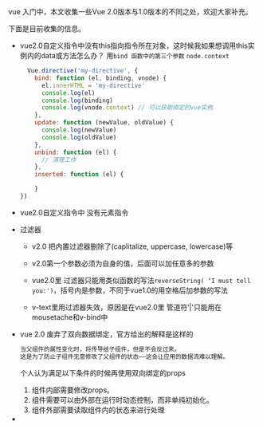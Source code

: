 vue 入门中，本文收集一些Vue 2.0版本与1.0版本的不同之处，欢迎大家补充。

下面是目前收集的信息。

* vue2.0自定义指令中没有this指向指令所在对象，这时候我如果想调用this实例内的data或方法怎么办？
  用`bind 函数中的第三个参数` `node.context`
  ```js
    Vue.directive('my-directive', {
      bind: function (el, binding, vnode) {
        el.innerHTML = 'my-directive'
        console.log(el)
        console.log(binding)
        console.log(vnode.context) // 可以获取绑定的vue实例
      },
      update: function (newValue, oldValue) {
        console.log(newValue)
        console.log(oldValue)
      },
      unbind: function (el) {
        // 清理工作
      },
      inserted: function (el) {

      }
  })
  ```
* vue2.0自定义指令中 没有元素指令

* 过滤器
  *  v2.0 把内置过滤器删除了(caplitalize, uppercase, lowercase)等

  *  v2.0第一个参数必须为自身的值，后面可以加任意多的参数

  * vue2.0里 过滤器只能用类似函数的写法`reverseString( ‘I must tell you:')`，括号内是参数，不同于vue1.0的用空格后加参数的写法

  * v-text里用过滤器失效，原因是在vue2.0里 管道符‘|'只能用在mousetache和v-bind中

* vue 2.0 废弃了双向数据绑定，官方给出的解释是这样的
  ```html
  当父组件的属性变化时，将传导给子组件，但是不会反过来。
  这是为了防止子组件无意修改了父组件的状态——这会让应用的数据流难以理解。

  ```
  个人认为满足以下条件的时候再使用双向绑定的props
  1. 组件内部需要修改props。
  2. 组件需要可以由外部在运行时动态控制，而非单纯初始化。
  3. 组件外部需要读取组件内的状态来进行处理
  
* 


